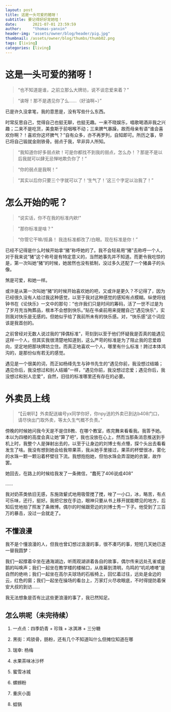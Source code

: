 ```yaml
---
layout: post
title: 这是一头可爱的猪呀！
subtitle: 要记得好好宠她哇！
date:       2021-07-01 23:59:59
author:     "thomas-yanxin"
header-img: "assets/owner/blog/header/pig.jpg"
thumbnail: /assets/owner/blog/thumbs/thumb02.png
tags: [living]
categories: [living]
---
```



# 这是一头可爱的猪呀！


> “也不知道是谁，之前立那么大牌坊，说不谈恋爱来着？”

> “诶呀！那不是遇见你了么……（好油啊~）”




已是许久没拿笔，我的意思是，没有写些什么东西。  
 

时常反思自己，觉得自己也挺无聊，也挺无趣。一来不晓娱乐，唱歌喝酒非我之兴趣；二来不是吃货，美食斯于前咽喉不动；三来脾气暴躁，故而母亲有语“谁会喜欢你啊？！喜欢你这坏脾气？”自有众多，亦不再罗列，自知即可。所历之事，早已将自己锻就金刚铁骨。弱点于我，早非异人所知。  
 



> “我知道你好多弱点欸！可是你都找不到我的弱点，怎么办！？那是不是以后我就可以肆无忌惮地欺负你了！”

> “你的弱点是我啊！”

> “其实以后你只要三个字就可以了！‘生气了！’这三个字足以治我了！”




# 怎么开始的呢？


> “说实话，你不在我的标准内欸!"

> "那你标准是啥？"

> “你管它干嘛/抠鼻！ 我连标准都改了/白眼。现在标准是你！”


已经不记得是什么时候开始拿“猪”称呼她的了。我不会轻易用“猪”去称呼一个人，对于我来说“猪”这个称号是有特定意义的，当然她事先并不知道。而更令我吃惊的是，第一次叫她“猪”的时候，她居然也没有抵制，没过多久还配了一个猪鼻子的头像。

煞是可爱，和她一样。


或许是从第一次叫她“猪”的时候开始喜欢她的吧，又或许是更久？不记得了，因为已经很久没有人给过我这种感觉，以至于我对这种感觉的感知有点模糊。纵使将钱钟书在《论快乐》一文中的那句：“也许我们只是时间的筹码，活了一世不过是为了岁月充当殉葬品，根本不会想到快乐。”贴在书桌前用来提醒自己“遇见快乐”，实则我对快乐是无感的。但她似乎给了我前所未有的快乐感。对，“快乐感”这个词应该是我首创的。

之前曾经对无数人说过我的“择偶标准”，苛刻到以至于他们怀疑我是否真的能遇见这样一个人，但其实我很清楚地知道到，这么严苛的标准是为了阻止我的恋爱趋向，坚定地把那块牌坊立住。而真正地喜欢一个人，哪里有什么标准！跨过本体鸿沟的，是那份似有若无的感觉。

遇见是一个很美的词，而正如杨绛先生与钟书先生的“遇见你前，我没想过结婚；遇见你后，我没想过和别人结婚”一样，"遇见你前，我没想过恋爱；遇见你后，我没想过和别人恋爱”，自然，旧往的标准哪里还有存在的必要。


# 外卖员上线


 > “【云喇叭】外卖配送编号yx同学你好，你npy送的外卖已到达b408门口，请尽快出门取外卖，等太久生气概不负责。”
 

傍晚的时候她问我今天是不是住B教、在哪个教室，练完舞来看看我。我答予她。本以为四楼的高度会真让她“算了吧”，我也没放在心上，然而当那条消息推送到手机上时，我整个人是弹射出去的，以至于让身边的刘博士有点懵，探个头出去看看发生了啥。我没有想到她会给我带果茶，我从她手里接过，果茶的杯壁很冰，雾化的水珠一颗一颗沿着杯壁往下流。我想抱抱她，但怕水珠会弄湿她的衣裳，故作罢。

她回去，在路上的时候给我发了一条微信，“蠢死了406说成408”

……

我对奶茶类依旧无感，东施效颦式地用吸管搅了搅，唑了一小口，冰，略苦，有点可乐味，还行，挺好。我把它放在手边，眼神只要从书上移开就能瞟见的地方，后知后觉地拍了照发了条微博。偶尔的时候跟旁边的刘博士秀一下子。他受到了三百万的暴击，没过一会就走了。


## 不懂浪漫

我不是个懂浪漫的人，但我也曾幻想过浪漫的事，很不凑巧的事，短短几天她已逐一替我圆梦：

我们一起撑着伞坐在通海湖边，听雨观湖讲着各自的故事，偶尔传来远处孔雀或是鹅的叫唤声；我们一起坐在教学楼的楼梯口，从夜幕到清明，鸟鸣的“叽叽喳喳”是自然的绝响；我们一起坐在高尔夫球场的石板椅上，回忆着过往，远处是金边的云，红色的窗；我们一起坐在操场的看台上，万家灯火尽收眼底，不时得提防着保安大叔的到访……
 
 我无法想象是否有比这些更浪漫的事了，我已然知足。




## 怎么哄呢（未完待续）
1. 一点点：四季奶青 + 珍珠 + 冰淇淋 + 三分糖

2. 黑街：鸡锁骨，肠粉，还有几个不知道叫什么但摊位知道在哪

3. 瑞幸: 杨梅

4. 水果茶味冰沙杯

5. 蜜雪冰城

6. 螺蛳粉

7. 重庆小面

8. 蛙锅
